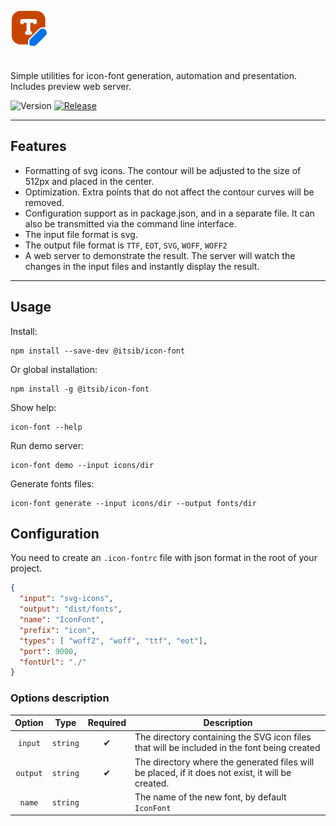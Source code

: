 <picture>
  <source media="(prefers-color-scheme: light)" srcset="https://raw.githubusercontent.com/itsib/icon-font/refs/heads/master/assets/brand-black.svg">
  <source media="(prefers-color-scheme: dark)" srcset="https://raw.githubusercontent.com/itsib/icon-font/refs/heads/master/assets/brand.svg">
  <img alt="IconFont logo" height="60" style="margin: 20px 0;" src="https://raw.githubusercontent.com/itsib/icon-font/refs/heads/master/assets/brand.svg" />
</picture>

Simple utilities for icon-font generation, automation and presentation. Includes preview web server.

![Version](https://img.shields.io/badge/version-0.2.7-blue.svg?cacheSeconds=2592000&label=Version)
[![Release](https://github.com/itsib/icon-font/actions/workflows/main.yaml/badge.svg)](https://github.com/itsib/icon-font/actions/workflows/main.yaml)

---

## Features

- Formatting of svg icons. The contour will be adjusted to the size of 512px and placed in the center.
- Optimization. Extra points that do not affect the contour curves will be removed.
- Configuration support as in package.json, and in a separate file. It can also be transmitted via the command line interface.
- The input file format is svg.
- The output file format is `TTF`, `EOT`, `SVG`, `WOFF`, `WOFF2`
- A web server to demonstrate the result. The server will watch the changes in the input files and instantly display the result.

---

## Usage

Install:

```shell
npm install --save-dev @itsib/icon-font
```

Or global installation:

```shell
npm install -g @itsib/icon-font
```

Show help:

```shell
icon-font --help
```

Run demo server:

```shell
icon-font demo --input icons/dir
```

Generate fonts files:

```shell
icon-font generate --input icons/dir --output fonts/dir
```

## Configuration

You need to create an `.icon-fontrc` file with json format in the root of your project. 

```json
{
  "input": "svg-icons",
  "output": "dist/fonts",
  "name": "IconFont",
  "prefix": "icon",
  "types": [ "woff2", "woff", "ttf", "eot"],
  "port": 9000,
  "fontUrl": "./"
}
```

### Options description

|  Option  |   Type   | Required | Description                                                                                       |
|:--------:|:--------:|:--------:|---------------------------------------------------------------------------------------------------|
| `input`  | `string` |    ✔     | The directory containing the SVG icon files that will be included in the font being created       |
| `output` | `string` |    ✔     | The directory where the generated files will be placed, if it does not exist, it will be created. |
|  `name`  | `string` |          | The name of the new font, by default `IconFont`                                                   |